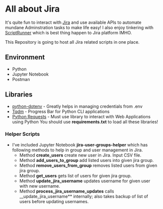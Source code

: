 # All about Jira
It's quite fun to interact with [Jira](https://atlassian.com/software/jira) and use available APIs to automate mundane Adminstration tasks to make life easy! I also enjoy tinkering with [ScriptRunner](https://www.adaptavist.com/atlassian-apps/scriptrunner-for-jira/) which is best thing happen to Jira platform IMHO. 

This Repository is going to host all Jira related scripts in one place.

## Environment
* Python
* Jupyter Notebook
* Postman

## Libraries
* [python-dotenv](https://pypi.org/project/python-dotenv/) - Greatly helps in managing credentials from .env
* [Tqdm](https://github.com/tqdm/tqdm) - Progress Bar for Python CLI applications
* [Python Requests](https://requests.readthedocs.io/en/master/) - Must use library to interact with Web Applications using Python
You should use **requirements.txt** to load all these libraries!

### Helper Scripts
* I've included Jupyter Notebook **jira-user-groups-helper** which has following methods to help in group and user management in Jira.
  * Method **create_users** create new user in Jira. Input CSV file.
  * Method **add_users_to_group** add listed users into given jira group.
  * Method **remove_users_from_group** removes listed users from given jira group.
  * Method **get_users** gets list of users for given jira group.
  * Method **update_jira_username** updates username for given user with new username.
  * Method **process_jira_username_updates** calls __update_jira_username** internally; also takes backup of list of users before updating usernames. 
